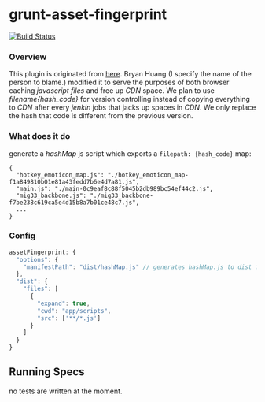 # grunt-asset-fingerprint

[![Build Status](https://travis-ci.org/testdouble/grunt-asset-fingerprint.png?branch=master)](https://travis-ci.org/testdouble/grunt-asset-fingerprint)

### Overview

This plugin is originated from [here](https://github.com/migme/grunt-fingerprint-assets). Bryan Huang (I specify the name of the person to blame.) modified it to serve the purposes of both browser caching *javascript files* and free up *CDN* space. We plan to use *filename{hash_code}* for version controlling instead of copying everything to *CDN* after every *jenkin* jobs that jacks up spaces in *CDN*. We only replace the hash that code is different from the previous version.

### What does it do

generate a *hashMap* js script which exports a `filepath: {hash_code}` map:

```
{
  "hotkey_emoticon_map.js": "./hotkey_emoticon_map-f1a849810b01e81a43fedd7b6e4d7a81.js",
  "main.js": "./main-0c9eaf8c88f5045b2db989bc54ef44c2.js",
  "mig33_backbone.js": "./mig33_backbone-f7be238c619ca5e4d15b8a7b01ce48c7.js",
  ...
}
```

### Config

```js
assetFingerprint: {
  "options": {
    "manifestPath": "dist/hashMap.js" // generates hashMap.js to dist folder.
  },
  "dist": {
    "files": [
      {
        "expand": true,
        "cwd": "app/scripts",
        "src": ['**/*.js']
      }
    ]
  }
}
```
## Running Specs

no tests are written at the moment.
